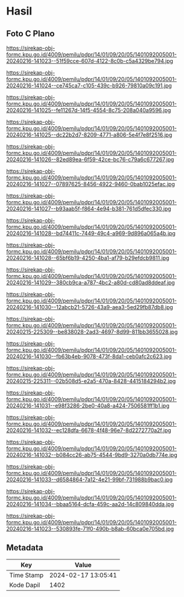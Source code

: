 # Hasil

## Foto C Plano

https://sirekap-obj-formc.kpu.go.id/4009/pemilu/pdpr/14/01/09/20/05/1401092005001-20240216-141023--51f59cce-607d-4122-8c0b-c5a4329be794.jpg

https://sirekap-obj-formc.kpu.go.id/4009/pemilu/pdpr/14/01/09/20/05/1401092005001-20240216-141024--ce745ca7-c105-439c-b926-79810a09c191.jpg

https://sirekap-obj-formc.kpu.go.id/4009/pemilu/pdpr/14/01/09/20/05/1401092005001-20240216-141025--fe11267d-14f5-4554-8c75-208a040a9596.jpg

https://sirekap-obj-formc.kpu.go.id/4009/pemilu/pdpr/14/01/09/20/05/1401092005001-20240216-141025--dc22b2d7-8209-4771-a806-5e4f7e8f2516.jpg

https://sirekap-obj-formc.kpu.go.id/4009/pemilu/pdpr/14/01/09/20/05/1401092005001-20240216-141026--82ed89ea-6f59-42ce-bc76-c79a6c677267.jpg

https://sirekap-obj-formc.kpu.go.id/4009/pemilu/pdpr/14/01/09/20/05/1401092005001-20240216-141027--07897625-8456-4922-9460-0bab1025efac.jpg

https://sirekap-obj-formc.kpu.go.id/4009/pemilu/pdpr/14/01/09/20/05/1401092005001-20240216-141027--b93aab5f-f864-4e94-b381-761d5dfec330.jpg

https://sirekap-obj-formc.kpu.go.id/4009/pemilu/pdpr/14/01/09/20/05/1401092005001-20240216-141028--bd74411c-7449-49c4-a969-9d896a065a4b.jpg

https://sirekap-obj-formc.kpu.go.id/4009/pemilu/pdpr/14/01/09/20/05/1401092005001-20240216-141028--65bf6b19-4250-4ba1-af79-b29efdcb9811.jpg

https://sirekap-obj-formc.kpu.go.id/4009/pemilu/pdpr/14/01/09/20/05/1401092005001-20240216-141029--380cb9ca-a787-4bc2-a80d-cd80ad8ddeaf.jpg

https://sirekap-obj-formc.kpu.go.id/4009/pemilu/pdpr/14/01/09/20/05/1401092005001-20240216-141030--12abcb21-5726-43a9-aea3-5ed29fb87db8.jpg

https://sirekap-obj-formc.kpu.go.id/4009/pemilu/pdpr/14/01/09/20/05/1401092005001-20240215-225309--be838028-2ad3-4697-8d99-811bb3655028.jpg

https://sirekap-obj-formc.kpu.go.id/4009/pemilu/pdpr/14/01/09/20/05/1401092005001-20240216-141030--fb63b4eb-9078-473f-8da1-ceb0afc2c623.jpg

https://sirekap-obj-formc.kpu.go.id/4009/pemilu/pdpr/14/01/09/20/05/1401092005001-20240215-225311--02b508d5-e2a5-470a-8428-4415184294b2.jpg

https://sirekap-obj-formc.kpu.go.id/4009/pemilu/pdpr/14/01/09/20/05/1401092005001-20240216-141031--e98f3286-2be0-40a8-a424-7506581ff1b1.jpg

https://sirekap-obj-formc.kpu.go.id/4009/pemilu/pdpr/14/01/09/20/05/1401092005001-20240216-141032--ec128dfa-6678-4f48-96e7-8d2272770a2f.jpg

https://sirekap-obj-formc.kpu.go.id/4009/pemilu/pdpr/14/01/09/20/05/1401092005001-20240216-141032--b084cc26-ab75-4544-9bd9-3270a0db774e.jpg

https://sirekap-obj-formc.kpu.go.id/4009/pemilu/pdpr/14/01/09/20/05/1401092005001-20240216-141033--d6584864-7a12-4e21-99bf-731988b9bac0.jpg

https://sirekap-obj-formc.kpu.go.id/4009/pemilu/pdpr/14/01/09/20/05/1401092005001-20240216-141034--bbaa5164-dcfa-459c-aa2d-14c809840dda.jpg

https://sirekap-obj-formc.kpu.go.id/4009/pemilu/pdpr/14/01/09/20/05/1401092005001-20240216-141023--530893fe-71f0-490b-b8ab-60bca0e705bd.jpg


## Metadata

| Key        | Value               |
| ---------- | ------------------- |
| Time Stamp | 2024-02-17 13:05:41 |
| Kode Dapil | 1402                |



